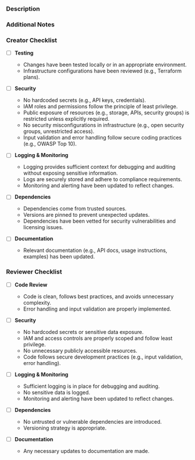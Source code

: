 ### Description
<!-- Briefly summarize the changes and their purpose. -->  

### Additional Notes
<!-- Provide any additional information that might help the reviewer, e.g., how testing has been done. -->  

### Creator Checklist
<!-- Check items by adding an "x" within the brackets or clicking after the PR is created. -->  

- [ ] **Testing**
  - Changes have been tested locally or in an appropriate environment.
  - Infrastructure configurations have been reviewed (e.g., Terraform plans).

- [ ] **Security**
  - No hardcoded secrets (e.g., API keys, credentials).
  - IAM roles and permissions follow the principle of least privilege.
  - Public exposure of resources (e.g., storage, APIs, security groups) is restricted unless explicitly required.
  - No security misconfigurations in infrastructure (e.g., open security groups, unrestricted access).
  - Input validation and error handling follow secure coding practices (e.g., OWASP Top 10).

- [ ] **Logging & Monitoring**
  - Logging provides sufficient context for debugging and auditing without exposing sensitive information.
  - Logs are securely stored and adhere to compliance requirements.
  - Monitoring and alerting have been updated to reflect changes.

- [ ] **Dependencies**
  - Dependencies come from trusted sources.
  - Versions are pinned to prevent unexpected updates.
  - Dependencies have been vetted for security vulnerabilities and licensing issues.

- [ ] **Documentation**
  - Relevant documentation (e.g., API docs, usage instructions, examples) has been updated.

### Reviewer Checklist
<!-- Ensure all security and quality checks are met before approving. -->  

- [ ] **Code Review**
  - Code is clean, follows best practices, and avoids unnecessary complexity.
  - Error handling and input validation are properly implemented.

- [ ] **Security**
  - No hardcoded secrets or sensitive data exposure.
  - IAM and access controls are properly scoped and follow least privilege.
  - No unnecessary publicly accessible resources.
  - Code follows secure development practices (e.g., input validation, error handling).

- [ ] **Logging & Monitoring**
  - Sufficient logging is in place for debugging and auditing.
  - No sensitive data is logged.
  - Monitoring and alerting have been updated to reflect changes.

- [ ] **Dependencies**
  - No untrusted or vulnerable dependencies are introduced.
  - Versioning strategy is appropriate.

- [ ] **Documentation**
  - Any necessary updates to documentation are made.  